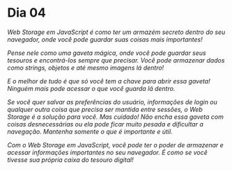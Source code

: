 # Dia 04

_Web Storage em JavaScript é como ter um armazém secreto dentro do seu navegador, onde você pode guardar suas coisas mais importantes!_

_Pense nele como uma gaveta mágica, onde você pode guardar seus tesouros e encontrá-los sempre que precisar. Você pode armazenar dados como strings, objetos e até mesmo imagens lá dentro!_

_E o melhor de tudo é que só você tem a chave para abrir essa gaveta! Ninguém mais pode acessar o que você guarda lá dentro._

_Se você quer salvar as preferências do usuário, informações de login ou qualquer outra coisa que precisa ser mantida entre sessões, o Web Storage é a solução para você. Mas cuidado! Não encha essa gaveta com coisas desnecessárias ou ela pode ficar muito pesada e dificultar a navegação. Mantenha somente o que é importante e útil._

_Com o Web Storage em JavaScript, você pode ter o poder de armazenar e acessar informações importantes no seu navegador. É como se você tivesse sua própria caixa do tesouro digital!_
